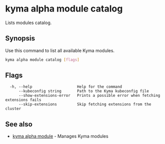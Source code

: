 # kyma alpha module catalog

Lists modules catalog.

## Synopsis

Use this command to list all available Kyma modules.

```bash
kyma alpha module catalog [flags]
```

## Flags

```text
  -h, --help                    Help for the command
      --kubeconfig string       Path to the Kyma kubeconfig file
      --show-extensions-error   Prints a possible error when fetching extensions fails
      --skip-extensions         Skip fetching extensions from the cluster
```

## See also

* [kyma alpha module](kyma_alpha_module.md) - Manages Kyma modules
